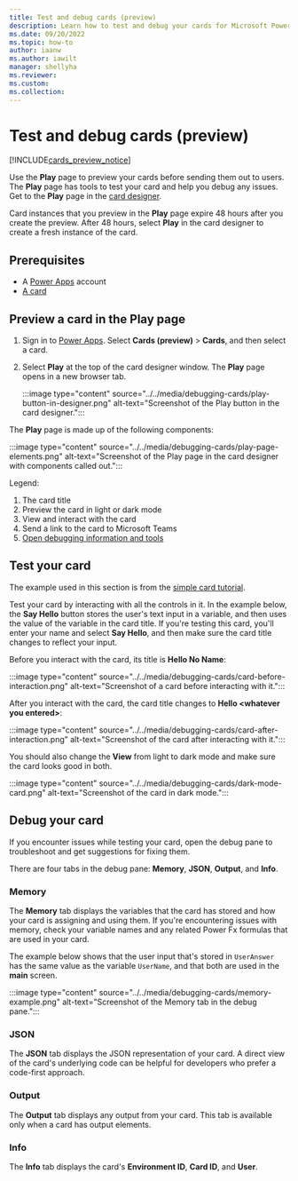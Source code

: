 ```yaml
---
title: Test and debug cards (preview)
description: Learn how to test and debug your cards for Microsoft Power Apps.
ms.date: 09/20/2022
ms.topic: how-to
author: iaanw
ms.author: iawilt
manager: shellyha
ms.reviewer: 
ms.custom: 
ms.collection: 
---
```


# Test and debug cards (preview)

[!INCLUDE[cards_preview_notice](../../includes/preview-include.md)]

Use the **Play** page to preview your cards before sending them out to users. The **Play** page has tools to test your card and help you debug any issues. Get to the **Play** page in the [card designer](../designer-overview.md).

Card instances that you preview in the **Play** page expire 48 hours after you create the preview. After 48 hours, select **Play** in the card designer to create a fresh instance of the card.

## Prerequisites

- A [Power Apps](https://powerapps.microsoft.com/) account
- [A card](../../tutorials/hello-world-card.md)

## Preview a card in the Play page

1. Sign in to [Power Apps](https://powerapps.microsoft.com/). Select **Cards (preview)** > **Cards**, and then select a card.
1. Select **Play** at the top of the card designer window. The **Play** page opens in a new browser tab.

   :::image type="content" source="../../media/debugging-cards/play-button-in-designer.png" alt-text="Screenshot of the Play button in the card designer.":::

The **Play** page is made up of the following components:

   :::image type="content" source="../../media/debugging-cards/play-page-elements.png" alt-text="Screenshot of the Play page in the card designer with components called out.":::

Legend:

1. The card title
1. Preview the card in light or dark mode
1. View and interact with the card
1. Send a link to the card to Microsoft Teams
1. [Open debugging information and tools](#debug-your-card)

## Test your card

The example used in this section is from the [simple card tutorial](../../tutorials/hello-world-card.md).

Test your card by interacting with all the controls in it. In the example below, the **Say Hello** button stores the user's text input in a variable, and then uses the value of the variable in the card title. If you're testing this card, you'll enter your name and select **Say Hello**, and then make sure the card title changes to reflect your input.

Before you interact with the card, its title is **Hello No Name**:

:::image type="content" source="../../media/debugging-cards/card-before-interaction.png" alt-text="Screenshot of a card before interacting with it.":::

After you interact with the card, the card title changes to **Hello \<whatever you entered\>**:

:::image type="content" source="../../media/debugging-cards/card-after-interaction.png" alt-text="Screenshot of the card after interacting with it.":::

You should also change the **View** from light to dark mode and make sure the card looks good in both.

:::image type="content" source="../../media/debugging-cards/dark-mode-card.png" alt-text="Screenshot of the card in dark mode.":::

## Debug your card

If you encounter issues while testing your card, open the debug pane to troubleshoot and get suggestions for fixing them.

There are four tabs in the debug pane: **Memory**, **JSON**, **Output**, and **Info**.

### Memory

The **Memory** tab displays the variables that the card has stored and how your card is assigning and using them. If you're encountering issues with memory, check your variable names and any related Power Fx formulas that are used in your card.

The example below shows that the user input that's stored in `UserAnswer` has the same value as the variable `UserName`, and that both are used in the **main** screen.

:::image type="content" source="../../media/debugging-cards/memory-example.png" alt-text="Screenshot of the Memory tab in the debug pane.":::

### JSON

The **JSON** tab displays the JSON representation of your card. A direct view of the card's underlying code can be helpful for developers who prefer a code-first approach.

### Output

The **Output** tab displays any output from your card. This tab is available only when a card has output elements.

### Info

The **Info** tab displays the card's **Environment ID**, **Card ID**, and **User**.

